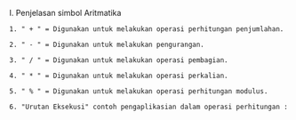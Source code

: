 I. Penjelasan simbol Aritmatika

    1. " + " = Digunakan untuk melakukan operasi perhitungan penjumlahan.

    2. " - " = Digunakan untuk melakukan pengurangan. 

    3. " / " = Digunakan untuk melakukan operasi pembagian.

    4. " * " = Digunakan untuk melakukan operasi perkalian.

    5. " % " = Digunakan untuk melakukan operasi perhitungan modulus.

    6. "Urutan Eksekusi" contoh pengaplikasian dalam operasi perhitungan : 

<!--  

#include <iostream>

using namespace std;

int main() {

    int a = value;
    int b = value;

    int result;

    result = (a + b) * a
    cout << hasil << endl;

    cin.get();
    return 0;

}

-->
